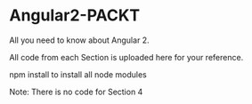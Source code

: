 # Angular2-PACKT

All you need to know about Angular 2.

All code from each Section is uploaded here for your reference.

npm install to install all node modules

Note: There is no code for Section 4
